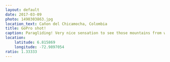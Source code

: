 ```yaml
---
layout: default
date: 2017-03-09
photo: 1490303863.jpg
location_text: Cañon del Chicamocha, Colombia
title: GoPro shot!
caption: Paragliding! Very nice sensation to see those mountains from way above. Not that scary and quite fun!
location:
    latitude: 6.815869
    longitude: -72.9897054
ratio: 1.33333
---
```


